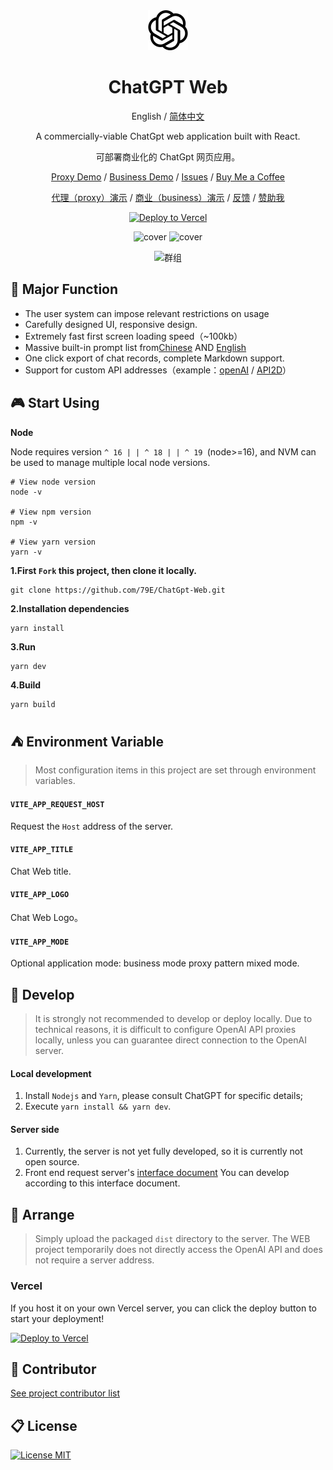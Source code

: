 <div align="center">
<img src="./src/assets/openai.svg" style="width:64px;height:64px;margin:0 32px" alt="icon"/>

<h1 align="center">ChatGPT Web</h1>

English / [简体中文](https://github.com/79E/ChatGpt-Web/blob/master/README-CN.md)

A commercially-viable ChatGpt web application built with React.

可部署商业化的 ChatGpt 网页应用。

[Proxy Demo]() / [Business Demo](https://chatgpt79.vercel.app/) / [Issues](https://github.com/79E/ChatGPT-Web/issues) / [Buy Me a Coffee](https://www.buymeacoffee.com/beggar)

[代理（proxy）演示](https://chatgpt79.vercel.app/) / [商业（business）演示](https://aizj.top/) / [反馈](https://github.com/79E/ChatGPT-Web/issues) / [赞助我](https://www.imageoss.com/images/2023/05/06/e38f4a42046a1909773b955c56468d6b83fcd9b5d593c449.jpg)

[![Deploy to Vercel](https://vercel.com/button)](https://vercel.com/import/project?template=https://github.com/79E/ChatGpt-Web)

![cover](https://cdn.jsdelivr.net/gh/duogongneng/testuitc/1683604333996c1.png)
![cover](https://cdn.jsdelivr.net/gh/duogongneng/testuitc/1683604333960c2.png)

![群组](https://files.catbox.moe/kbx65k.png)
</div>


## 🤖 Major Function

- The user system can impose relevant restrictions on usage
- Carefully designed UI, responsive design.
- Extremely fast first screen loading speed（~100kb）
- Massive built-in prompt list from[Chinese](https://github.com/PlexPt/awesome-chatgpt-prompts-zh) AND [English](https://github.com/f/awesome-chatgpt-prompts)
- One click export of chat records, complete Markdown support.
- Support for custom API addresses（example：[openAI](https://api.openai.com) / [API2D](https://api2d.com/r/192767)）
## 🎮 Start Using
**Node**

Node requires version `^ 16 | | ^ 18 | | ^ 19 `(node>=16), and NVM can be used to manage multiple local node versions.

```
# View node version
node -v

# View npm version
npm -v

# View yarn version
yarn -v

```

**1.First `Fork` this project, then clone it locally.**
```
git clone https://github.com/79E/ChatGpt-Web.git
```

**2.Installation dependencies**
```
yarn install
```

**3.Run**
```
yarn dev
```

**4.Build**
```
yarn build
```


## ⛺️ Environment Variable

> Most configuration items in this project are set through environment variables.

#### `VITE_APP_REQUEST_HOST` 

Request the `Host` address of the server.

#### `VITE_APP_TITLE` 

Chat Web title.

#### `VITE_APP_LOGO` 

Chat Web Logo。

#### `VITE_APP_MODE` 

Optional application mode: business mode proxy pattern mixed mode.

## 🚧 Develop

> It is strongly not recommended to develop or deploy locally. Due to technical reasons, it is difficult to configure OpenAI API proxies locally, unless you can guarantee direct connection to the OpenAI server.

#### Local development

1. Install `Nodejs` and `Yarn`, please consult ChatGPT for specific details;
2. Execute `yarn install && yarn dev`.

#### Server side

1. Currently, the server is not yet fully developed, so it is currently not open source.
2. Front end request server's [interface document](https://console-docs.apipost.cn/preview/dcf9a900ac5a1154/00eeb0b3f589d8e6) You can develop according to this interface document.

## 🎯 Arrange
> Simply upload the packaged `dist` directory to the server. The WEB project temporarily does not directly access the OpenAI API and does not require a server address.

### Vercel
If you host it on your own Vercel server, you can click the deploy button to start your deployment!

[![Deploy to Vercel](https://vercel.com/button)](https://vercel.com/import/project?template=https://github.com/79E/ChatGpt-Web)

## 🧘 Contributor

[See project contributor list](https://github.com/79E/ChatGPT-Web/graphs/contributors)

## 📋 License

[![License MIT](https://img.shields.io/badge/License-MIT-brightgreen.svg)](https://github.com/79E/ChatGpt-Web/blob/master/license)
